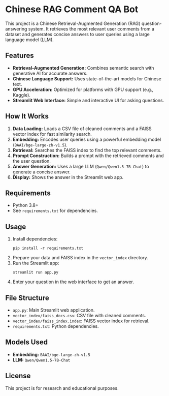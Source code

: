 # Chinese RAG Comment QA Bot

This project is a Chinese Retrieval-Augmented Generation (RAG) question-answering system. It retrieves the most relevant user comments from a dataset and generates concise answers to user queries using a large language model (LLM).

## Features

- **Retrieval-Augmented Generation:** Combines semantic search with generative AI for accurate answers.
- **Chinese Language Support:** Uses state-of-the-art models for Chinese text.
- **GPU Acceleration:** Optimized for platforms with GPU support (e.g., Kaggle).
- **Streamlit Web Interface:** Simple and interactive UI for asking questions.

## How It Works

1. **Data Loading:** Loads a CSV file of cleaned comments and a FAISS vector index for fast similarity search.
2. **Embedding:** Encodes user queries using a powerful embedding model (`BAAI/bge-large-zh-v1.5`).
3. **Retrieval:** Searches the FAISS index to find the top relevant comments.
4. **Prompt Construction:** Builds a prompt with the retrieved comments and the user question.
5. **Answer Generation:** Uses a large LLM (`Qwen/Qwen1.5-7B-Chat`) to generate a concise answer.
6. **Display:** Shows the answer in the Streamlit web app.

## Requirements

- Python 3.8+
- See `requirements.txt` for dependencies.

## Usage

1. Install dependencies:
    ```
    pip install -r requirements.txt
    ```
2. Prepare your data and FAISS index in the `vector_index` directory.
3. Run the Streamlit app:
    ```
    streamlit run app.py
    ```
4. Enter your question in the web interface to get an answer.

## File Structure

- `app.py`: Main Streamlit web application.
- `vector_index/faiss_docs.csv`: CSV file with cleaned comments.
- `vector_index/faiss_index.index`: FAISS vector index for retrieval.
- `requirements.txt`: Python dependencies.

## Models Used

- **Embedding:** `BAAI/bge-large-zh-v1.5`
- **LLM:** `Qwen/Qwen1.5-7B-Chat`

## License

This project is for research and educational purposes.